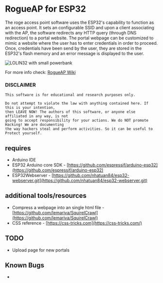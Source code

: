 # RogueAP for ESP32
The roge access point software uses the ESP32's capability to function as an access point. It sets an configurable SSID and upon a client associating with the AP, the software redirects any HTTP query (through DNS redirection) to a portal website. The portal webpage can be customized to mimic a website where the user has to enter credentials in order to proceed. Once, credentials have been send by the user, they are stored in the ESP32's flash memory and an error message is displayed to the user.

![LOLIN32 with small powerbank](https://i.paste.pics/34bbada6f6581ea72574fe52b1437838.png)

For more info check: [RogueAP Wiki](../../wiki)

### DISCLAIMER
```
This software is for educational and research purposes only.

Do not attempt to violate the law with anything contained here. If this is your intention,
then LEAVE NOW! The authors of this software, or anyone else affiliated in any way, is not
going to accept responsibility for your actions. We do NOT promote Hacking! We are documenting
the way hackers steal and perform activities. So it can be useful to Protect yourself.
```

## requires
* Arduino IDE
* ESP32 Arduino core SDK - [https://github.com/espressif/arduino-esp32](https://github.com/espressif/arduino-esp32)
* ESP32Webserver - [https://github.com/nhatuan84/esp32-webserver.git](https://github.com/nhatuan84/esp32-webserver.git)


## additional tools/resources
* Compress a webpage into an single html file - [https://github.com/lemariva/SquirelCrawl](https://github.com/lemariva/SquirelCrawl)
* CSS reference - [https://css-tricks.com](https://css-tricks.com/)

## TODO
- Upload page for new portals

## Known Bugs
-
